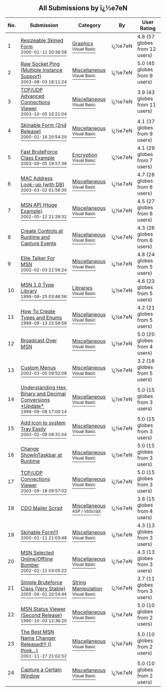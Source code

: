 ﻿<div align="center">

## All Submissions by ï¿½e7eN

</div>

No.  | Submission | Category | By   | User Rating
---- | ---------- | -------- | ---- | -----------
1 | [Resizeable Skined Form<br /><sup>2000-01-11 20:36:58</sup>](https://github.com/Planet-Source-Code/e7en-resizeable-skined-form__1-40269) | [Graphics<br /><sup>Visual Basic</sup>](../ByCategory/graphics__1-46.md) | ï¿½e7eN | 4.8 (57 globes from 12 users)
2 | [Raw Socket Ping \(Multiple Instance Support\)<br /><sup>2003-08-03 18:11:24</sup>](https://github.com/Planet-Source-Code/e7en-raw-socket-ping-multiple-instance-support__1-49090) | [Miscellaneous<br /><sup>Visual Basic</sup>](../ByCategory/miscellaneous__1-1.md) | ï¿½e7eN | 5.0 (45 globes from 9 users)
3 | [TCP/UDP Advanced Connections Viewer<br /><sup>2003-10-05 10:21:04</sup>](https://github.com/Planet-Source-Code/e7en-tcp-udp-advanced-connections-viewer__1-49017) | [Miscellaneous<br /><sup>Visual Basic</sup>](../ByCategory/miscellaneous__1-1.md) | ï¿½e7eN | 3.9 (43 globes from 11 users)
4 | [Skinable Form \(2nd Release\)<br /><sup>2000-01-16 20:54:20</sup>](https://github.com/Planet-Source-Code/e7en-skinable-form-2nd-release__1-31022) | [Miscellaneous<br /><sup>Visual Basic</sup>](../ByCategory/miscellaneous__1-1.md) | ï¿½e7eN | 4.1 (37 globes from 9 users)
5 | [Fast BruteForce Class Example<br /><sup>2003-09-05 19:57:38</sup>](https://github.com/Planet-Source-Code/e7en-fast-bruteforce-class-example__1-48276) | [Encryption<br /><sup>Visual Basic</sup>](../ByCategory/encryption__1-48.md) | ï¿½e7eN | 4.1 (29 globes from 7 users)
6 | [MAC Address Look\-up \(with DB\)<br /><sup>2003-03-02 01:56:30</sup>](https://github.com/Planet-Source-Code/e7en-mac-address-look-up-with-db__1-44261) | [Miscellaneous<br /><sup>Visual Basic</sup>](../ByCategory/miscellaneous__1-1.md) | ï¿½e7eN | 4.7 (28 globes from 6 users)
7 | [MSN API \(Huge Example\)<br /><sup>2002-05-12 21:29:32</sup>](https://github.com/Planet-Source-Code/e7en-msn-api-huge-example__1-34718) | [Miscellaneous<br /><sup>Visual Basic</sup>](../ByCategory/miscellaneous__1-1.md) | ï¿½e7eN | 4.5 (27 globes from 6 users)
8 | [Create Controls at Runtime and Capture Events<br />](https://github.com/Planet-Source-Code/e7en-create-controls-at-runtime-and-capture-events__1-34770) | [Miscellaneous<br /><sup>Visual Basic</sup>](../ByCategory/miscellaneous__1-1.md) | ï¿½e7eN | 4.3 (26 globes from 6 users)
9 | [Elite Talker For MSN<br /><sup>2002-02-03 21:56:24</sup>](https://github.com/Planet-Source-Code/e7en-elite-talker-for-msn__1-31653) | [Miscellaneous<br /><sup>Visual Basic</sup>](../ByCategory/miscellaneous__1-1.md) | ï¿½e7eN | 4.8 (24 globes from 5 users)
10 | [MSN 1\.0 Type Library<br /><sup>1999-08-25 03:46:56</sup>](https://github.com/Planet-Source-Code/e7en-msn-1-0-type-library__1-38251) | [Libraries<br /><sup>Visual Basic</sup>](../ByCategory/libraries__1-49.md) | ï¿½e7eN | 4.6 (23 globes from 5 users)
11 | [How To Create Types and Enums<br /><sup>1999-09-13 22:59:58</sup>](https://github.com/Planet-Source-Code/e7en-how-to-create-types-and-enums__1-38864) | [Miscellaneous<br /><sup>Visual Basic</sup>](../ByCategory/miscellaneous__1-1.md) | ï¿½e7eN | 4.2 (21 globes from 5 users)
12 | [Broadcast Over MSN<br />](https://github.com/Planet-Source-Code/e7en-broadcast-over-msn__1-34570) | [Miscellaneous<br /><sup>Visual Basic</sup>](../ByCategory/miscellaneous__1-1.md) | ï¿½e7eN | 5.0 (20 globes from 4 users)
13 | [Custom Menus<br /><sup>2003-03-05 09:52:08</sup>](https://github.com/Planet-Source-Code/e7en-custom-menus__1-43771) | [Miscellaneous<br /><sup>Visual Basic</sup>](../ByCategory/miscellaneous__1-1.md) | ï¿½e7eN | 3.2 (16 globes from 5 users)
14 | [Understanding Hex, Binary and Decimal Conversions \*Update\*<br /><sup>1999-09-08 17:00:14</sup>](https://github.com/Planet-Source-Code/e7en-understanding-hex-binary-and-decimal-conversions-update__1-38748) | [Miscellaneous<br /><sup>Visual Basic</sup>](../ByCategory/miscellaneous__1-1.md) | ï¿½e7eN | 5.0 (15 globes from 3 users)
15 | [Add Icon to system Tray Easily<br /><sup>2003-02-09 09:31:04</sup>](https://github.com/Planet-Source-Code/e7en-add-icon-to-system-tray-easily__1-43076) | [Miscellaneous<br /><sup>Visual Basic</sup>](../ByCategory/miscellaneous__1-1.md) | ï¿½e7eN | 5.0 (15 globes from 3 users)
16 | [Change ShowInTaskbar at Runtime<br />](https://github.com/Planet-Source-Code/e7en-change-showintaskbar-at-runtime__1-43077) | [Miscellaneous<br /><sup>Visual Basic</sup>](../ByCategory/miscellaneous__1-1.md) | ï¿½e7eN | 5.0 (15 globes from 3 users)
17 | [TCP/UDP Connections Viewer<br /><sup>2003-09-18 09:57:02</sup>](https://github.com/Planet-Source-Code/e7en-tcp-udp-connections-viewer__1-48603) | [Miscellaneous<br /><sup>Visual Basic</sup>](../ByCategory/miscellaneous__1-1.md) | ï¿½e7eN | 5.0 (15 globes from 3 users)
18 | [CDO Mailer Script<br />](https://github.com/Planet-Source-Code/e7en-cdo-mailer-script__4-9325) | [Miscellaneous<br /><sup>ASP / VbScript</sup>](../ByCategory/miscellaneous__4-1.md) | ï¿½e7eN | 3.8 (15 globes from 4 users)
19 | [Skinable Form\!\!\!<br /><sup>2000-01-11 21:03:48</sup>](https://github.com/Planet-Source-Code/e7en-skinable-form__1-30556) | [Miscellaneous<br /><sup>Visual Basic</sup>](../ByCategory/miscellaneous__1-1.md) | ï¿½e7eN | 4.3 (13 globes from 3 users)
20 | [MSN Selected Online/Offline Bomber<br /><sup>2002-02-11 03:05:22</sup>](https://github.com/Planet-Source-Code/e7en-msn-selected-online-offline-bomber__1-31889) | [Miscellaneous<br /><sup>Visual Basic</sup>](../ByCategory/miscellaneous__1-1.md) | ï¿½e7eN | 4.3 (13 globes from 3 users)
21 | [Simple Bruteforce Class \(Very Stable\)<br /><sup>2005-06-01 20:54:44</sup>](https://github.com/Planet-Source-Code/e7en-simple-bruteforce-class-very-stable__1-60881) | [String Manipulation<br /><sup>Visual Basic</sup>](../ByCategory/string-manipulation__1-5.md) | ï¿½e7eN | 3.7 (11 globes from 3 users)
22 | [MSN Status Viewer \(Second Release\)<br /><sup>1990-10-03 12:36:20</sup>](https://github.com/Planet-Source-Code/e7en-msn-status-viewer-second-release__1-28602) | [Miscellaneous<br /><sup>Visual Basic</sup>](../ByCategory/miscellaneous__1-1.md) | ï¿½e7eN | 5.0 (10 globes from 2 users)
23 | [The Best MSN Name Changer Released\!\!\! \(I think\.\.\.\)<br /><sup>2001-11-27 21:02:52</sup>](https://github.com/Planet-Source-Code/e7en-the-best-msn-name-changer-released-i-think__1-29252) | [Miscellaneous<br /><sup>Visual Basic</sup>](../ByCategory/miscellaneous__1-1.md) | ï¿½e7eN | 5.0 (10 globes from 2 users)
24 | [Capture a Certain Window<br />](https://github.com/Planet-Source-Code/e7en-capture-a-certain-window__1-37676) | [Miscellaneous<br /><sup>Visual Basic</sup>](../ByCategory/miscellaneous__1-1.md) | ï¿½e7eN | 5.0 (10 globes from 2 users)
